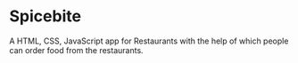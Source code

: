 # Spicebite
A  HTML, CSS, JavaScript app for Restaurants with the help of which people can order food from the restaurants.
